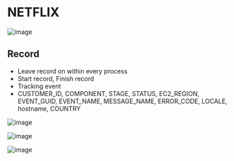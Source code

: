 # NETFLIX

![image](https://cloud.githubusercontent.com/assets/8446067/15005855/b0eea90e-1204-11e6-87f9-e40eee7347bf.png)

## Record

* Leave record on within every process
* Start record, Finish record
* Tracking event
* CUSTOMER_ID, COMPONENT, STAGE, STATUS, EC2_REGION, EVENT_GUID, EVENT_NAME, MESSAGE_NAME, ERROR_CODE, LOCALE, hostname, COUNTRY 

![image](https://cloud.githubusercontent.com/assets/8446067/15006051/4f8a4a44-1207-11e6-963a-4b26fe7f639f.png)


![image](https://cloud.githubusercontent.com/assets/8446067/15005904/5021e1d0-1205-11e6-91dc-72d46b4c9d2e.png)

![image](https://cloud.githubusercontent.com/assets/8446067/15006167/cdeb7560-1208-11e6-99ea-1aead4748343.png)